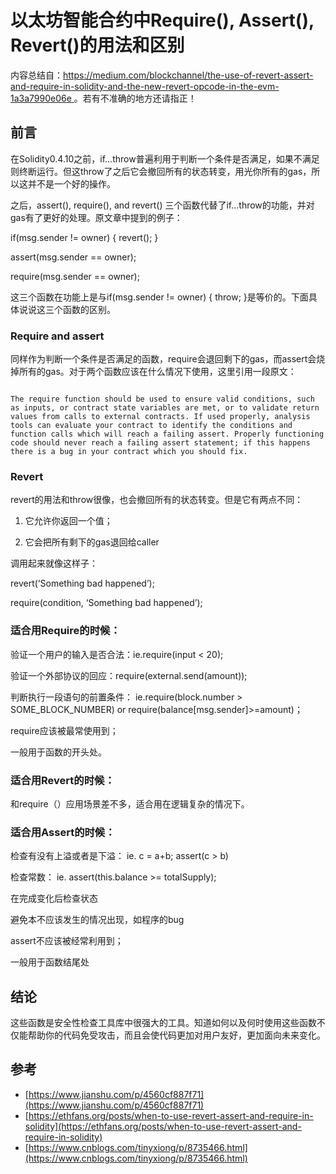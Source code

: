 # 以太坊智能合约中Require(), Assert(), Revert()的用法和区别

内容总结自：[https://medium.com/blockchannel/the-use-of-revert-assert-and-require-in-solidity-and-the-new-revert-opcode-in-the-evm-1a3a7990e06e ](https://medium.com/blockchannel/the-use-of-revert-assert-and-require-in-solidity-and-the-new-revert-opcode-in-the-evm-1a3a7990e06e)。若有不准确的地方还请指正！

## 前言

在Solidity0.4.10之前，if...throw普遍利用于判断一个条件是否满足，如果不满足则终断运行。但这throw了之后它会撤回所有的状态转变，用光你所有的gas，所以这并不是一个好的操作。

之后，assert(), require(), and revert() 三个函数代替了if...throw的功能，并对gas有了更好的处理。原文章中提到的例子：

if(msg.sender != owner) { revert(); }

assert(msg.sender == owner);

require(msg.sender == owner);

这三个函数在功能上是与if(msg.sender != owner) { throw; }是等价的。下面具体说说这三个函数的区别。



### Require and assert

同样作为判断一个条件是否满足的函数，require会退回剩下的gas，而assert会烧掉所有的gas。对于两个函数应该在什么情况下使用，这里引用一段原文：

```

The require function should be used to ensure valid conditions, such as inputs, or contract state variables are met, or to validate return values from calls to external contracts. If used properly, analysis tools can evaluate your contract to identify the conditions and function calls which will reach a failing assert. Properly functioning code should never reach a failing assert statement; if this happens there is a bug in your contract which you should fix.

```

### Revert

revert的用法和throw很像，也会撤回所有的状态转变。但是它有两点不同：

1. 它允许你返回一个值；

2. 它会把所有剩下的gas退回给caller

调用起来就像这样子：

revert(‘Something bad happened’);

require(condition, ‘Something bad happened’);


### 适合用Require的时候：

验证一个用户的输入是否合法：ie.require(input < 20);

验证一个外部协议的回应：require(external.send(amount));

判断执行一段语句的前置条件： ie.require(block.number > SOME_BLOCK_NUMBER) or require(balance[msg.sender]>=amount)；

require应该被最常使用到；

一般用于函数的开头处。

### 适合用Revert的时候：

和require（）应用场景差不多，适合用在逻辑复杂的情况下。

### 适合用Assert的时候：

检查有没有上溢或者是下溢： ie. c = a+b; assert(c > b)

检查常数： ie. assert(this.balance >= totalSupply);

在完成变化后检查状态

避免本不应该发生的情况出现，如程序的bug

assert不应该被经常利用到；

一般用于函数结尾处





## 结论

这些函数是安全性检查工具库中很强大的工具。知道如何以及何时使用这些函数不仅能帮助你的代码免受攻击，而且会使代码更加对用户友好，更加面向未来变化。

## 参考

- [https://www.jianshu.com/p/4560cf887f71](https://www.jianshu.com/p/4560cf887f71)
- [https://ethfans.org/posts/when-to-use-revert-assert-and-require-in-solidity](https://ethfans.org/posts/when-to-use-revert-assert-and-require-in-solidity)
- [https://www.cnblogs.com/tinyxiong/p/8735466.html](https://www.cnblogs.com/tinyxiong/p/8735466.html)